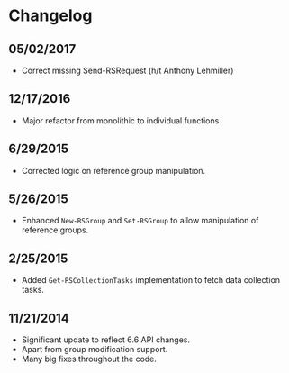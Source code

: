 # Changelog

## 05/02/2017
- Correct missing Send-RSRequest (h/t Anthony Lehmiller)

## 12/17/2016
- Major refactor from monolithic to individual functions

## 6/29/2015
- Corrected logic on reference group manipulation.

## 5/26/2015
- Enhanced `New-RSGroup` and `Set-RSGroup` to allow manipulation of reference groups.

## 2/25/2015
- Added `Get-RSCollectionTasks` implementation to fetch data collection tasks.

## 11/21/2014
- Significant update to reflect 6.6 API changes. 
- Apart from group modification support.
- Many big fixes throughout the code.
